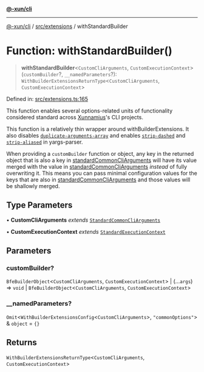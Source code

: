 [**@-xun/cli**](../../../README.md)

***

[@-xun/cli](../../../README.md) / [src/extensions](../README.md) / withStandardBuilder

# Function: withStandardBuilder()

> **withStandardBuilder**\<`CustomCliArguments`, `CustomExecutionContext`\>(`customBuilder`?, `__namedParameters`?): `WithBuilderExtensionsReturnType`\<`CustomCliArguments`, `CustomExecutionContext`\>

Defined in: [src/extensions.ts:165](https://github.com/Xunnamius/cli-utils/blob/118cc97de27374bcd26e43f836c2d837aa9f46f4/src/extensions.ts#L165)

This function enables several options-related units of functionality
considered standard across [Xunnamius](https://github.com/Xunnamius)'s CLI
projects.

This function is a relatively thin wrapper around
withBuilderExtensions. It also disables
[`duplicate-arguments-array`](https://github.com/yargs/yargs-parser?tab=readme-ov-file#duplicate-arguments-array)
and enables
[`strip-dashed`](https://github.com/yargs/yargs-parser?tab=readme-ov-file#strip-dashed)
and
[`strip-aliased`](https://github.com/yargs/yargs-parser?tab=readme-ov-file#strip-aliased)
in yargs-parser.

When providing a `customBuilder` function or object, any key in the returned
object that is also a key in [standardCommonCliArguments](../variables/standardCommonCliArguments.md) will have its
value merged with the value in [standardCommonCliArguments](../variables/standardCommonCliArguments.md) _instead_
of fully overwriting it. This means you can pass minimal configuration values
for the keys that are also in [standardCommonCliArguments](../variables/standardCommonCliArguments.md) and those
values will be shallowly merged.

## Type Parameters

• **CustomCliArguments** *extends* [`StandardCommonCliArguments`](../type-aliases/StandardCommonCliArguments.md)

• **CustomExecutionContext** *extends* [`StandardExecutionContext`](../type-aliases/StandardExecutionContext.md)

## Parameters

### customBuilder?

`BfeBuilderObject`\<`CustomCliArguments`, `CustomExecutionContext`\> | (...`args`) => `void` \| `BfeBuilderObject`\<`CustomCliArguments`, `CustomExecutionContext`\>

### \_\_namedParameters?

`Omit`\<`WithBuilderExtensionsConfig`\<`CustomCliArguments`\>, `"commonOptions"`\> & `object` = `{}`

## Returns

`WithBuilderExtensionsReturnType`\<`CustomCliArguments`, `CustomExecutionContext`\>

